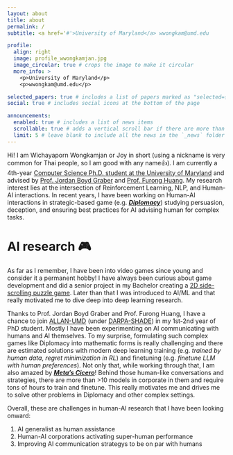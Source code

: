 ```yaml
---
layout: about
title: about
permalink: /
subtitle: <a href='#'>University of Maryland</a> wwongkam@umd.edu 

profile:
  align: right
  image: profile_wwongkamjan.jpg
  image_circular: true # crops the image to make it circular
  more_info: >
    <p>University of Maryland</p>
    <p>wwongkam@umd.edu</p>

selected_papers: true # includes a list of papers marked as "selected={true}"
social: true # includes social icons at the bottom of the page

announcements:
  enabled: true # includes a list of news items
  scrollable: true # adds a vertical scroll bar if there are more than 3 news items
  limit: 5 # leave blank to include all the news in the `_news` folder
---
```


Hi! I am Wichayaporn Wongkamjan or Joy in short (using a nickname is very common for Thai people, so I am good with any name👍). I am currently a 4th-year [Computer Science Ph.D. student at the University of Maryland](https://www.cs.umd.edu/) and advised by [Prof. Jordan Boyd Graber](https://users.umiacs.umd.edu/~jbg/) and [Prof. Furong Huang](https://furong-huang.com/). My research interest lies at the intersection of Reinforcement Learning, NLP, and Human-AI interactions. In recent years, I have been working on Human-AI interactions in strategic-based game (e.g. [***Diplomacy***](https://en.wikipedia.org/wiki/Diplomacy_(game))) studying persuasion, deception, and ensuring best practices for AI advising human for complex tasks.

AI research 🎮
======
As far as I remember, I have been into video games since young and consider it a permanent hobby! I have always been curious about game development and did a senior project in my Bachelor creating a [2D side-scrolling puzzle game](https://github.com/wwongkamjan/MEOWPOWER). Later than that I was introduced to AI/ML and that really motivated me to dive deep into deep learning research. 

Thanks to Prof. Jordan Boyd Graber and Prof. Furong Huang, I have a chance to join [ALLAN-UMD](https://github.com/ALLAN-DIP) (under [DARPA-SHADE](https://www.shade-aie.org/)) in my 1st-2nd year of PhD student. Mostly I have been experimenting on AI communicating with humans and AI themselves. To my surprise, formulating such complex games like Diplomacy into mathematic forms is really challenging and there are estimated solutions with modern deep learning training (e.g. *trained by human data*, *regret minimization in RL*) and finetuning (e.g. *finetune LLM with human preferences*). Not only that, while working through that, I am also amazed by [***Meta’s Cicero***](https://ai.meta.com/research/cicero/)! Behind those human-like conversations and strategies, there are more than >10 models in corporate in them and require tons of hours to train and finetune. This really motivates me and drives me to solve other problems in Diplomacy and other complex settings. 

Overall, these are challenges in human-AI research that I have been looking onward:
1. AI generalist as human assistance 
2. Human-AI corporations activating super-human performance 
3. Improving AI communication strategys to be on par with humans
